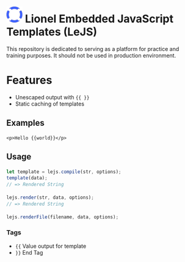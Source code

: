 
# ![Lionel](logo/logo-42.png)  Lionel Embedded JavaScript Templates (LeJS)

This repository is dedicated to serving as a platform for practice and training purposes.
It should not be used in production environment.

# Features

 - Unescaped output with `{{ }}`
 - Static caching of templates

## Examples

```
<p>Hello {{world}}</p>
```

## Usage

```javascript
let template = lejs.compile(str, options);
template(data);
// => Rendered String

lejs.render(str, data, options);
// => Rendered String

lejs.renderFile(filename, data, options);
```

### Tags
  - `{{` Value output for template
  - `}}` End Tag
